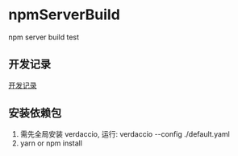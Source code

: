 # npmServerBuild
npm server build test

## 开发记录
[开发记录](./docs/RECORD.md)

## 安装依赖包
1. 需先全局安装 verdaccio, 运行: verdaccio --config ./default.yaml
2. yarn or npm install
